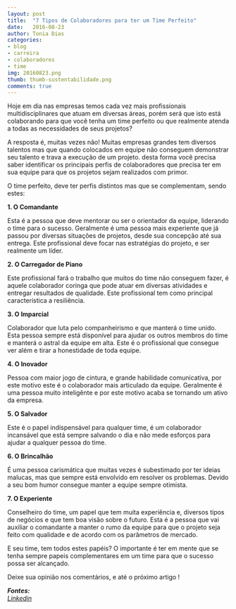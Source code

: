 ```yaml
---
layout: post
title:  "7 Tipos de Colaboradores para ter um Time Perfeito"
date:   2016-08-23
author: Tonia Dias
categories: 
- blog
- carreira
- colaboradores
- time
img: 20160823.png
thumb: thumb-sustentabilidade.png
comments: true
---
```


Hoje em dia nas empresas temos cada vez mais profissionais multidisciplinares que atuam em diversas áreas, porém será que isto está colaborando para que você tenha um time perfeito ou que realmente atenda a todas as necessidades de seus projetos?<!--more-->

A resposta é, muitas vezes não! Muitas empresas grandes tem diversos talentos mas que quando colocados em equipe não conseguem demonstrar seu talento e trava a execução de um projeto. desta forma você precisa saber identificar os principais perfis de colaboradores que precisa ter em sua equipe para que os projetos sejam realizados com primor. 

O time perfeito, deve ter perfis distintos mas que se complementam, sendo estes:

<b>1. O Comandante</b>

Esta é a pessoa que deve mentorar ou ser o orientador da equipe, liderando o time para o sucesso. Geralmente é uma pessoa mais experiente que já passou por diversas situações de projetos, desde sua concepção até sua entrega. Este profissional deve focar nas estratégias do projeto, e ser realmente um líder.

<b>2. O Carregador de Piano</b>

Este profissional fará o trabalho que muitos do time não conseguem fazer, é aquele colaborador coringa que pode atuar em diversas atividades e entregar resultados de qualidade. Este profissional tem como principal característica a resiliência.

<b>3. O Imparcial</b>

Colaborador que luta pelo companheirismo e que manterá o time unido. Esta pessoa sempre está disponível para ajudar os outros membros do time e manterá o astral da equipe em alta. Este é o profissional que consegue ver além e tirar a honestidade de toda equipe.

<b>4. O Inovador</b>

Pessoa com maior jogo de cintura, e grande habilidade comunicativa, por este motivo este é o colaborador mais articulado da equipe. Geralmente é uma pessoa muito inteligênte e por este motivo acaba se tornando um ativo da empresa.

<b>5. O Salvador</b>

Este é o papel indispensável para qualquer time, é um colaborador incansável que está sempre salvando o dia e não mede esforços para ajudar a qualquer pessoa do time.

<b>6. O Brincalhão</b>

É uma pessoa carismática que muitas vezes é subestimado por ter ideias malucas, mas que sempre está envolvido em resolver os problemas. Devido a seu bom humor consegue manter a equipe sempre otimista.

<b>7. O Experiente</b>

Conselheiro do time, um papel que tem muita experiência e, diversos tipos de negócios e que tem boa visão sobre o futuro. Esta é a pessoa que vai auxiliar o comandante a manter o rumo da equipe para que o projeto seja feito com qualidade e de acordo com os parâmetros de mercado.

E seu time, tem todos estes papéis? O importante é ter em mente que se tenha sempre papeis complementares em um time para que o sucesso possa ser alcançado.

Deixe sua opinião nos comentários, e até o próximo artigo !

<i>
	<b>Fontes: </b><br/>
	<a href="https://www.linkedin.com/pulse/7-tipos-de-colaboradores-necess%C3%A1rios-para-montar-um-time-daniel-scott?trk=hp-feed-article-title-like">Linkedin</a><br/>
</i>